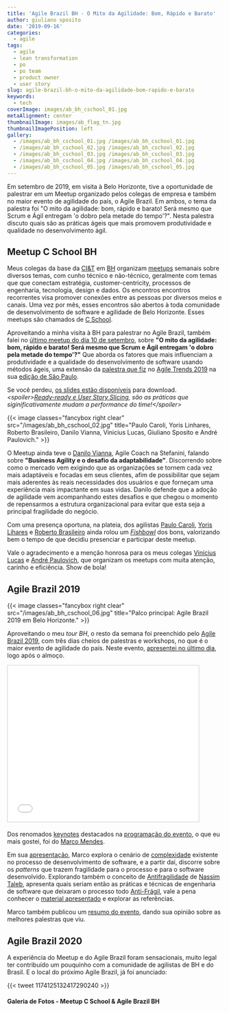 ```yaml
---
title: 'Agile Brazil BH - O Mito da Agilidade: Bom, Rápido e Barato'
author: giuliano sposito
date: '2019-09-16'
categories:
  - agile
tags:
  - agile
  - lean transformation
  - po
  - po team
  - product owner
  - user story
slug: agile-brazil-bh-o-mito-da-agilidade-bom-rapido-e-barato
keywords:
  - tech
coverImage: images/ab_bh_cschool_01.jpg
metaAlignment: center
thumbnailImage: images/ab_flag_tn.jpg
thumbnailImagePosition: left
gallery:
  - /images/ab_bh_cschool_01.jpg /images/ab_bh_cschool_01.jpg
  - /images/ab_bh_cschool_02.jpg /images/ab_bh_cschool_02.jpg
  - /images/ab_bh_cschool_03.jpg /images/ab_bh_cschool_03.jpg
  - /images/ab_bh_cschool_04.jpg /images/ab_bh_cschool_04.jpg
  - /images/ab_bh_cschool_05.jpg /images/ab_bh_cschool_05.jpg
---
```


Em setembro de 2019, em visita à Belo Horizonte, tive a oportunidade de palestrar em um Meetup organizado pelos colegas de empresa e também no maior evento de agilidade do país, o Agile Brazil. Em ambos, o tema da palestra foi "O mito da agilidade: bom, rápido e barato! Será mesmo que Scrum e Ágil entregam 'o dobro pela metade do tempo'?". Nesta palestra discuto quais são as práticas ágeis que mais promovem produtividade e qualidade no desenvolvimento ágil.

<!--more-->

## Meetup C School BH

Meus colegas da base da [CI&T](https://br.ciandt.com/) em  [BH](https://br.ciandt.com/CIANDT-em-Belo-Horizonte) organizam [meetups](https://www.meetup.com/pt-BR/) semanais sobre diversos temas, com cunho técnico e não-técnico, geralmente com temas que que conectam estratégia, customer-centricity, processos de engenharia, tecnologia, design e dados. Os encontros encontros recorrentes visa promover conexões entre as pessoas por diversos meios e canais. Uma vez por mês, esses encontros são abertos à toda comunidade de desenvolvimento de software e agilidade de Belo Horizonte. Esses meetups são chamados de [C School](https://www.meetup.com/pt-BR/ciandt/).


Aproveitando a minha visita à BH para palestrar no Agile Brazil, também falei no [último meetup do dia 10 de setembro](https://www.meetup.com/pt-BR/ciandt/events/264528249/), sobre **"O mito da agilidade: bom, rápido e barato! Será mesmo que Scrum e Ágil entregam 'o dobro pela metade do tempo'?"** Que aborda os fatores que mais influenciam a produtividade e a qualidade do desenvolvimento de software usando métodos ágeis, uma extensão da [palestra que fiz](/2019/04/agile-trends-ready-ready-po-team-heijunka/) no [Agile Trends 2019](http://agiletrendsbr.com) na sua [edição de São Paulo](http://agiletrendsbr.com/programacao-agiletrends-2019/).

Se você perdeu, [os slides estão disponíveis](https://eventmobi-files.s3.amazonaws.com/events/37810/7372856d-def6-46fd-8632-794768f2b08e) para download. *&lt;spoiler&gt;[Ready-ready e User Story Slicing](/2019/01/slicing-and-dicing-agile-user-stories/), são as práticas que siginificativamente mudam a performance do time!&lt;/spoiler&gt;*

<p></p>


{{< image classes="fancybox right clear" src="/images/ab_bh_cschool_02.jpg" title="Paulo Caroli, Yoris Linhares, Roberto Brasileiro, Danilo Vianna, Vinicius Lucas, Giuliano Sposito e André Paulovich." >}}

<p></p>

O Meetup ainda teve o [Danilo Vianna](https://www.linkedin.com/in/danilovianna/), Agile Coach na Stefanini, falando sobre **"Business Agility e o desafio da adaptabilidade"**. Discorrendo sobre como o mercado vem exigindo que as organizações se tornem cada vez mais adaptáveis e focadas em seus clientes, afim de possibilitar que sejam mais aderentes às reais necessidades dos usuários e que forneçam uma experiência mais impactante em suas vidas. Danilo defende que a adoção de agilidade vem acompanhando estes desafios e que chegou o momento de repensarmos a estrutura organizacional para evitar que esta seja a principal fragilidade do negócio. 

Com uma presença oportuna, na plateia, dos agilistas [Paulo Caroli](https://www.linkedin.com/in/paulocaroli/), [Yoris Lihares](https://www.linkedin.com/in/yorisls/) e [Roberto Brasileiro](https://www.linkedin.com/in/robertobrasileiro/) ainda rolou um _[Fishbowl](http://agiletrendsbr.com/fishbowls/)_ dos bons, valorizando bem o tempo de que decidiu presenciar e participar deste meetup.

Vale o agradecimento e a menção honrosa para os meus colegas [Vinícius Lucas](https://www.linkedin.com/in/viniciuslucas/) e [André Paulovich](https://www.linkedin.com/in/andrepaulovich/), que organizam os meetups com muita atenção, carinho e eficiência. Show de bola!

## Agile Brazil 2019

<p></p>


{{< image classes="fancybox right clear" src="/images/ab_bh_cschool_06.jpg" title="Palco principal: Agile Brazil 2019 em Belo Horizonte." >}}

<p></p>

Aproveitando o meu _tour BH_, o resto da semana foi preenchido pelo [Agile Brazil 2019](https://www.agilebrazil.com/2019/), com três dias cheios de palestras e workshops, no que é o maior evento de agilidade do país. Neste evento, [apresentei no último dia](https://eventmobi.com/agilebrazil2019/people/bfe53b20-cf18-4e43-97ee-5822f2a64ffb/a9cb3cc3-eb46-4427-9ef5-554186bd0808), logo após o almoço. 

<p></p>

<iframe src="//www.slideshare.net/slideshow/embed_code/key/4QV3I1wEcbhu0G" width="446" height="364" frameborder="0" marginwidth="0" marginheight="0" scrolling="no" style="border:1px solid #CCC; border-width:1px; margin-bottom:5px; max-width: 100%;" allowfullscreen> </iframe>

Dos renomados [keynotes](https://www.agilebrazil.com/2019/) destacados na [programação do evento](https://eventmobi.com/agilebrazil2019/), o que eu mais gostei, foi do [Marco Mendes](https://www.linkedin.com/in/marcomendes/).

Em sua [apresentação](https://eventmobi-files.s3.amazonaws.com/events/37810/8d18d7cd-b42b-4d36-a680-8af6b9f3c728), Marco explora o cenário de [complexidade](https://en.wikipedia.org/wiki/Cynefin_framework) existente no processo de desenvolvimento de software, e a partir daí, discorre sobre os *patterns* que trazem fragilidade para o processo e para o software desenvolvido. Explorando também o conceito de [Antifragilidade](https://www.amazon.com.br/Antifr%C3%A1gil-Coisas-que-beneficiam-caos/dp/8576846136) de [Nassim Taleb](https://pt.wikipedia.org/wiki/Nassim_Nicholas_Taleb), apresenta quais seriam então as práticas e técnicas de engenharia de software que deixaram o processo todo [Anti-Frágil](https://en.wikipedia.org/wiki/Antifragility), vale a pena conhecer o [material apresentado](https://eventmobi-files.s3.amazonaws.com/events/37810/8d18d7cd-b42b-4d36-a680-8af6b9f3c728) e explorar as referências. 

Marco também publicou um [resumo do evento](https://medium.com/@marco_s_mendes/agile-brazil-2019-o-bom-o-mau-e-o-feio-2509b66f05e6), dando sua opinião sobre as melhores palestras que viu.

## Agile Brazil 2020

A experiência do Meetup e do Agile Brazil foram sensacionais, muito legal ter contribuído um pouquinho com a comunidade de agilistas de BH e do Brasil. E o local do próxímo Agile Brazil, já foi anunciado: 

{{< tweet 1174125132417290240 >}}

#### Galeria de Fotos - Meetup C School & Agile Brazil BH

<p></p>


